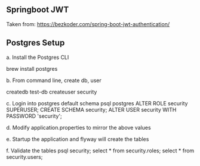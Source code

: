 Springboot JWT
--------------

Taken from: https://bezkoder.com/spring-boot-jwt-authentication/


Postgres Setup
--------------

a. Install the Postgres CLI 

brew install postgres

b. From command line, create db, user

createdb test-db
createuser security

c. Login into postgres default schema
psql postgres
ALTER ROLE security SUPERUSER;
CREATE SCHEMA security;
ALTER USER security WITH PASSWORD 'security';

d. Modify application.properties to mirror the above values

e. Startup the application and flyway will create the tables

f. Validate the tables
psql security;
select * from security.roles;
select * from security.users;
